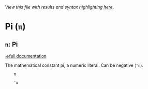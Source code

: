 *View this file with results and syntax highlighting [here](https://mlochbaum.github.io/BQN/help/pi.html).*

# Pi (`π`)

## `π`: Pi
[→full documentation](../doc/syntax.md#constants)

The mathematical constant pi, a numeric literal. Can be negative (`¯π`).


        π

        ¯π
